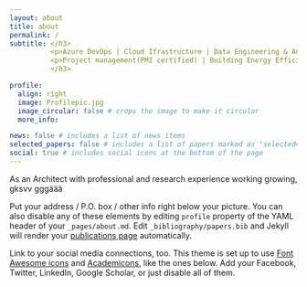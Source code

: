 ```yaml
---
layout: about
title: about
permalink: /
subtitle: </h3>
          <p>Azure DevOps | Cloud Ifrastructure | Data Engineering & Analytics<p>
          <p>Project management(PMI certified) | Building Energy Efficiency Consultation<P>
          </h3>

profile:
  align: right
  image: Profilepic.jpg
  image_circular: false # crops the image to make it circular
  more_info: 

news: false # includes a list of news items
selected_papers: false # includes a list of papers marked as "selected={true}"
social: true # includes social icons at the bottom of the page
---
```


As an Architect with professional and research experience working growing, gksvv gggäää

Put your address / P.O. box / other info right below your picture. You can also disable any of these elements by editing `profile` property of the YAML header of your `_pages/about.md`. Edit `_bibliography/papers.bib` and Jekyll will render your [publications page](/al-folio/publications/) automatically.

Link to your social media connections, too. This theme is set up to use [Font Awesome icons](https://fontawesome.com/) and [Academicons](https://jpswalsh.github.io/academicons/), like the ones below. Add your Facebook, Twitter, LinkedIn, Google Scholar, or just disable all of them.
